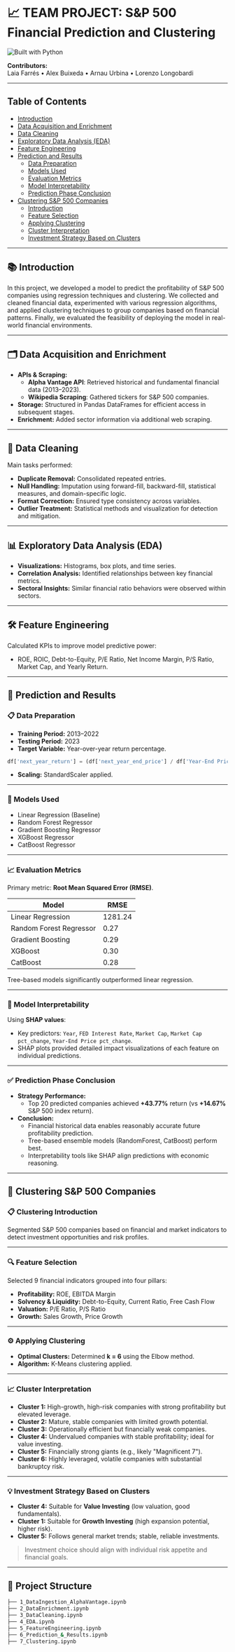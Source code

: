 # 📈 TEAM PROJECT: S&P 500 Financial Prediction and Clustering

![Built with Python](https://img.shields.io/badge/Built%20with-Python-3776AB?logo=python&logoColor=white)

**Contributors:**  
Laia Farrés • Alex Buixeda • Arnau Urbina • Lorenzo Longobardi

---

## Table of Contents
- [Introduction](#introduction)
- [Data Acquisition and Enrichment](#data-acquisition-and-enrichment)
- [Data Cleaning](#data-cleaning)
- [Exploratory Data Analysis (EDA)](#exploratory-data-analysis-eda)
- [Feature Engineering](#feature-engineering)
- [Prediction and Results](#prediction-and-results)
  - [Data Preparation](#data-preparation)
  - [Models Used](#models-used)
  - [Evaluation Metrics](#evaluation-metrics)
  - [Model Interpretability](#model-interpretability)
  - [Prediction Phase Conclusion](#prediction-phase-conclusion)
- [Clustering S&P 500 Companies](#clustering-sp-500-companies)
  - [Introduction](#clustering-introduction)
  - [Feature Selection](#feature-selection)
  - [Applying Clustering](#applying-clustering)
  - [Cluster Interpretation](#cluster-interpretation)
  - [Investment Strategy Based on Clusters](#investment-strategy-based-on-clusters)

---

## 📚 Introduction
In this project, we developed a model to predict the profitability of S&P 500 companies using regression techniques and clustering. We collected and cleaned financial data, experimented with various regression algorithms, and applied clustering techniques to group companies based on financial patterns. Finally, we evaluated the feasibility of deploying the model in real-world financial environments.

---

## 🗂️ Data Acquisition and Enrichment
- **APIs & Scraping:** 
  - **Alpha Vantage API**: Retrieved historical and fundamental financial data (2013–2023).
  - **Wikipedia Scraping**: Gathered tickers for S&P 500 companies.
- **Storage:** Structured in Pandas DataFrames for efficient access in subsequent stages.
- **Enrichment:** Added sector information via additional web scraping.

---

## 🧹 Data Cleaning
Main tasks performed:
- **Duplicate Removal:** Consolidated repeated entries.
- **Null Handling:** Imputation using forward-fill, backward-fill, statistical measures, and domain-specific logic.
- **Format Correction:** Ensured type consistency across variables.
- **Outlier Treatment:** Statistical methods and visualization for detection and mitigation.

---

## 📊 Exploratory Data Analysis (EDA)
- **Visualizations:** Histograms, box plots, and time series.
- **Correlation Analysis:** Identified relationships between key financial metrics.
- **Sectoral Insights:** Similar financial ratio behaviors were observed within sectors.

---

## 🛠️ Feature Engineering
Calculated KPIs to improve model predictive power:
- ROE, ROIC, Debt-to-Equity, P/E Ratio, Net Income Margin, P/S Ratio, Market Cap, and Yearly Return.

---

## 🔮 Prediction and Results

### 📋 Data Preparation
- **Training Period:** 2013–2022
- **Testing Period:** 2023
- **Target Variable:** Year-over-year return percentage.

```python
df['next_year_return'] = (df['next_year_end_price'] / df['Year-End Price']) - 1
```
- **Scaling:** StandardScaler applied.

---

### 🧠 Models Used
- Linear Regression (Baseline)
- Random Forest Regressor
- Gradient Boosting Regressor
- XGBoost Regressor
- CatBoost Regressor

---

### 📈 Evaluation Metrics
Primary metric: **Root Mean Squared Error (RMSE)**.

| Model                  | RMSE   |
|-------------------------|--------|
| Linear Regression       | 1281.24|
| Random Forest Regressor | 0.27   |
| Gradient Boosting       | 0.29   |
| XGBoost                 | 0.30   |
| CatBoost                | 0.28   |

Tree-based models significantly outperformed linear regression.

---

### 🧩 Model Interpretability
Using **SHAP values**:
- Key predictors: `Year`, `FED Interest Rate`, `Market Cap`, `Market Cap pct_change`, `Year-End Price pct_change`.
- SHAP plots provided detailed impact visualizations of each feature on individual predictions.

---

### ✅ Prediction Phase Conclusion
- **Strategy Performance:**  
  - Top 20 predicted companies achieved **+43.77%** return (vs **+14.67%** S&P 500 index return).
- **Conclusion:**  
  - Financial historical data enables reasonably accurate future profitability prediction.
  - Tree-based ensemble models (RandomForest, CatBoost) perform best.
  - Interpretability tools like SHAP align predictions with economic reasoning.

---

## 🧩 Clustering S&P 500 Companies

### 📋 Clustering Introduction
Segmented S&P 500 companies based on financial and market indicators to detect investment opportunities and risk profiles.

---

### 🔍 Feature Selection
Selected 9 financial indicators grouped into four pillars:
- **Profitability:** ROE, EBITDA Margin
- **Solvency & Liquidity:** Debt-to-Equity, Current Ratio, Free Cash Flow
- **Valuation:** P/E Ratio, P/S Ratio
- **Growth:** Sales Growth, Price Growth

---

### ⚙️ Applying Clustering
- **Optimal Clusters:** Determined **k = 6** using the Elbow method.
- **Algorithm:** K-Means clustering applied.

---

### 📈 Cluster Interpretation

- **Cluster 1:** High-growth, high-risk companies with strong profitability but elevated leverage.
- **Cluster 2:** Mature, stable companies with limited growth potential.
- **Cluster 3:** Operationally efficient but financially weak companies.
- **Cluster 4:** Undervalued companies with stable profitability; ideal for value investing.
- **Cluster 5:** Financially strong giants (e.g., likely "Magnificent 7").
- **Cluster 6:** Highly leveraged, volatile companies with substantial bankruptcy risk.

---

### 💡 Investment Strategy Based on Clusters
- **Cluster 4:** Suitable for **Value Investing** (low valuation, good fundamentals).
- **Cluster 1:** Suitable for **Growth Investing** (high expansion potential, higher risk).
- **Cluster 5:** Follows general market trends; stable, reliable investments.

> Investment choice should align with individual risk appetite and financial goals.

---

## 📂 Project Structure

```bash
├── 1_DataIngestion_AlphaVantage.ipynb
├── 2_DataEnrichment.ipynb
├── 3_DataCleaning.ipynb
├── 4_EDA.ipynb
├── 5_FeatureEngineering.ipynb
├── 6_Prediction_&_Results.ipynb
├── 7_Clustering.ipynb
```




